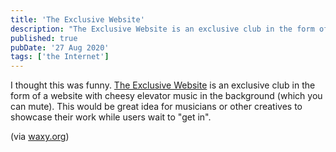 ```yaml
---
title: 'The Exclusive Website'
description: "The Exclusive Website is an exclusive club in the form of a website with cheesy elevator music in the background (which you can mute)."
published: true
pubDate: '27 Aug 2020'
tags: ['the Internet']
---
```


I thought this was funny. [The Exclusive Website](https://exclusive.website/) is an exclusive club in the form of a website with cheesy elevator music in the background (which you can mute). This would be great idea for musicians or other creatives to showcase their work while users wait to "get in".

(via [waxy.org](https://waxy.org/))

